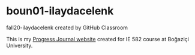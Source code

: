 # boun01-ilaydacelenk
fall20-ilaydacelenk created by GitHub Classroom

This is my [Progress Journal website](https://bu-ie-582.github.io/fall20-ilaydacelenk/) created for IE 582 course at Boğaziçi University. 